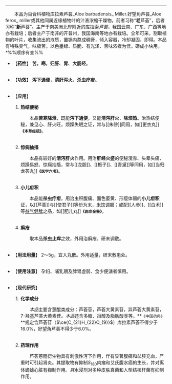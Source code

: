 ---
&emsp;&emsp;本品为百合科植物库拉素芦荟_Aloe barbadensis_ Miller.好望角芦荟_Aloe ferox_ miller或其他同属近缘植物叶的汁液浓缩干燥物。前者习称“**老**芦荟”，后者习称“**新**芦荟”。主产于南美洲北岸附近的库拉索<dfn>芦荟</dfn>，我国云南、广东、广西等地亦有栽培；后者主产于南非的开普州，我国海南等地亦有栽培。全年可采，割取植物的叶片，收集流出的液质，置锅内熬成稠膏，倾入容器，冷却凝固，即得。本品有特殊臭气，味极苦。以色墨绿、质脆、有光泽、苦味浓者为佳。砸成小块用。<dfn>\*</dfn>%%顺序有变%%

- 【**药性**】
	**苦**，**寒**。**归肝**、**胃**、**大肠经**。<br></br>

- 【**功效**】
	**泻下通便**，**清肝泻火**，**杀虫疗疳**。<br></br>

- 【**应用**】
	1. **热结便秘**
		
		&emsp;&emsp;本品**苦寒降泄**，既能**泻下通便**，又能**清泻肝火**<dfn>、</dfn>**除烦热**。治热结便秘，兼见心、肝火旺，烦躁失眠之证，常与[[朱砂]]同用，如[[更衣丸]]**`《本草经疏》`**。<br></br>
	
	2. **惊痫抽搐**
		
		&emsp;&emsp;本品有较好的**清泻肝火**作用。用治**肝经火盛**的便秘溲赤、头晕头痛、烦躁易怒、惊痫抽搐，常与[[龙胆]]、[[栀子]]、[[青黛]]等同用，如[[当归龙荟丸]]**`《医学六书》`**。<br></br>
	
	3. **小儿疳积**
		
		&emsp;&emsp;本品能**杀虫疗疳**。用治虫积腹痛、面色萎黄、形瘦体弱的**小儿疳积**证，以[[芦荟]]与[[使君子]]等份为末，<ins>米饮</ins>调服；或配[[人参]]、[[白术]]等<ins>益气健脾</ins>之品，如[[肥儿丸]]**`《医宗金鉴》`**。<br></br>
	
	4. **癣疮**
		
		&emsp;&emsp;取本品**杀虫止痒**之效，外用治癣疮，研末调敷。<br></br>

- 【**用法用量**】
	2～5g，宜入丸散。外用适量，研末敷患处。<br></br>

- 【**使用注意**】
	孕妇、哺乳期及脾胃虚弱、食少便溏者慎用。<br></br>

- 【**现代研究**】
	1. **化学成分**
		
		&emsp;&emsp;<dfn>本品</dfn>主要含蒽醌类成分：芦荟苷，芦荟大黄素苷，异芦荟大黄素苷，$7$-羟基芦荟大黄素苷<dfn>。本品</dfn>还含多糖、甾醇及脂肪酸类等。**`《中国药典》`**规定含芦荟苷（$\ce{C_{21}H_{22}O_{9}}$）库拉素芦荟不得少于16.0%，好望角芦荟不得少于6.0%。<br></br>
	
	2. **药理作用**
		
		&emsp;&emsp;芦荟蒽醌衍生物具有刺激性泻下作用，伴有显著腹痛和盆腔充血，严重时可引起肾炎。其提取物有抑制$S_{180}$肉瘤和艾氏腹水癌的生长，并对离体蟾蜍心脏有抑制作用。<dfn>其</dfn>水浸剂对多种皮肤真菌和人型结核杆菌有抑制作用。<br></br>